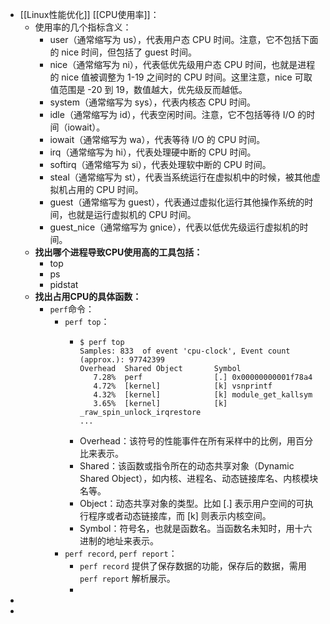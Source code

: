 - [[Linux性能优化]] [[CPU使用率]]：
	- 使用率的几个指标含义：
		- user（通常缩写为 us），代表用户态 CPU 时间。注意，它不包括下面的 nice 时间，但包括了 guest 时间。
		- nice（通常缩写为 ni），代表低优先级用户态 CPU 时间，也就是进程的 nice 值被调整为 1-19 之间时的 CPU 时间。这里注意，nice 可取值范围是 -20 到 19，数值越大，优先级反而越低。
		- system（通常缩写为 sys），代表内核态 CPU 时间。
		- idle（通常缩写为 id），代表空闲时间。注意，它不包括等待 I/O 的时间（iowait）。
		- iowait（通常缩写为 wa），代表等待 I/O 的 CPU 时间。
		- irq（通常缩写为 hi），代表处理硬中断的 CPU 时间。
		- softirq（通常缩写为 si），代表处理软中断的 CPU 时间。
		- steal（通常缩写为 st），代表当系统运行在虚拟机中的时候，被其他虚拟机占用的 CPU 时间。
		- guest（通常缩写为 guest），代表通过虚拟化运行其他操作系统的时间，也就是运行虚拟机的 CPU 时间。
		- guest_nice（通常缩写为 gnice），代表以低优先级运行虚拟机的时间。
	- **找出哪个进程导致CPU使用高的工具包括：**
		- top
		- ps
		- pidstat
	- **找出占用CPU的具体函数：**
		- `perf`命令：
			- `perf top`：
				- ```
				  $ perf top
				  Samples: 833  of event 'cpu-clock', Event count (approx.): 97742399
				  Overhead  Shared Object       Symbol
				     7.28%  perf                [.] 0x00000000001f78a4
				     4.72%  [kernel]            [k] vsnprintf
				     4.32%  [kernel]            [k] module_get_kallsym
				     3.65%  [kernel]            [k] _raw_spin_unlock_irqrestore
				  ...
				  ```
				- Overhead：该符号的性能事件在所有采样中的比例，用百分比来表示。
				- Shared：该函数或指令所在的动态共享对象（Dynamic Shared Object），如内核、进程名、动态链接库名、内核模块名等。
				- Object：动态共享对象的类型。比如 [.] 表示用户空间的可执行程序或者动态链接库，而 [k] 则表示内核空间。
				- Symbol：符号名，也就是函数名。当函数名未知时，用十六进制的地址来表示。
			- `perf record`, `perf report`：
				- `perf record` 提供了保存数据的功能，保存后的数据，需用 `perf report` 解析展示。
				-
-
-